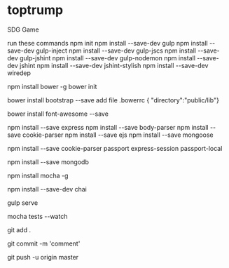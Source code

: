 # toptrump
SDG Game

run these commands
npm init
npm install --save-dev gulp
npm install --save-dev gulp-inject
npm install --save-dev gulp-jscs
npm install --save-dev gulp-jshint
npm install --save-dev gulp-nodemon
npm install --save-dev jshint
npm install --save-dev jshint-stylish
npm install --save-dev wiredep

npm install bower -g
bower init

bower install bootstrap --save
 add file .bowerrc { "directory":"public/lib"}


bower install font-awesome --save


npm install --save express
npm install --save body-parser
npm install --save cookie-parser
npm install --save ejs
npm install --save mongoose


npm install --save cookie-parser passport express-session passport-local

npm install --save mongodb

npm install mocha -g

npm install --save-dev chai 

gulp serve

mocha tests --watch


git add .

git commit -m 'comment'

git push -u origin master


